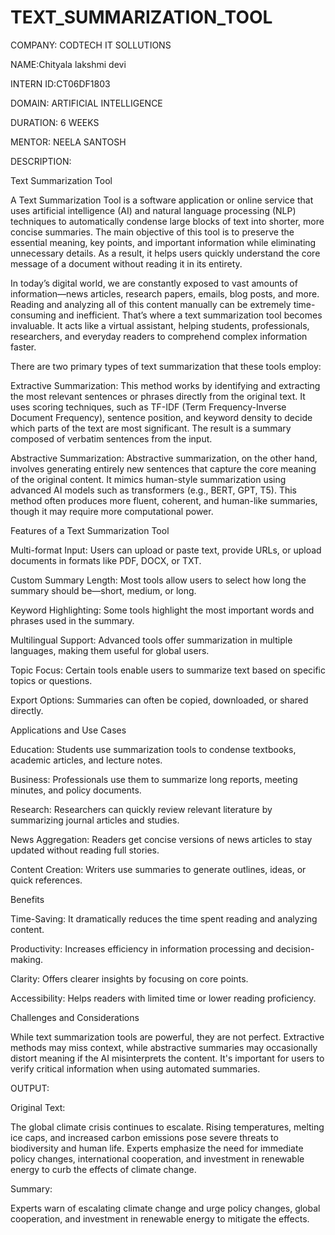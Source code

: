 # TEXT_SUMMARIZATION_TOOL

COMPANY: CODTECH IT SOLLUTIONS

NAME:Chityala lakshmi devi

INTERN ID:CT06DF1803

DOMAIN: ARTIFICIAL INTELLIGENCE

DURATION: 6 WEEKS

MENTOR: NEELA SANTOSH

DESCRIPTION:

Text Summarization Tool

A Text Summarization Tool is a software application or online service that uses artificial intelligence (AI) and natural language processing (NLP) techniques to automatically condense large blocks of text into shorter, more concise summaries. The main objective of this tool is to preserve the essential meaning, key points, and important information while eliminating unnecessary details. As a result, it helps users quickly understand the core message of a document without reading it in its entirety.

In today’s digital world, we are constantly exposed to vast amounts of information—news articles, research papers, emails, blog posts, and more. Reading and analyzing all of this content manually can be extremely time-consuming and inefficient. That’s where a text summarization tool becomes invaluable. It acts like a virtual assistant, helping students, professionals, researchers, and everyday readers to comprehend complex information faster.

There are two primary types of text summarization that these tools employ:

Extractive Summarization: This method works by identifying and extracting the most relevant sentences or phrases directly from the original text. It uses scoring techniques, such as TF-IDF (Term Frequency-Inverse Document Frequency), sentence position, and keyword density to decide which parts of the text are most significant. The result is a summary composed of verbatim sentences from the input.

Abstractive Summarization: Abstractive summarization, on the other hand, involves generating entirely new sentences that capture the core meaning of the original content. It mimics human-style summarization using advanced AI models such as transformers (e.g., BERT, GPT, T5). This method often produces more fluent, coherent, and human-like summaries, though it may require more computational power.

Features of a Text Summarization Tool

Multi-format Input: Users can upload or paste text, provide URLs, or upload documents in formats like PDF, DOCX, or TXT.

Custom Summary Length: Most tools allow users to select how long the summary should be—short, medium, or long.

Keyword Highlighting: Some tools highlight the most important words and phrases used in the summary.

Multilingual Support: Advanced tools offer summarization in multiple languages, making them useful for global users.

Topic Focus: Certain tools enable users to summarize text based on specific topics or questions.

Export Options: Summaries can often be copied, downloaded, or shared directly.

Applications and Use Cases

Education: Students use summarization tools to condense textbooks, academic articles, and lecture notes.

Business: Professionals use them to summarize long reports, meeting minutes, and policy documents.

Research: Researchers can quickly review relevant literature by summarizing journal articles and studies.

News Aggregation: Readers get concise versions of news articles to stay updated without reading full stories.

Content Creation: Writers use summaries to generate outlines, ideas, or quick references.

Benefits

Time-Saving: It dramatically reduces the time spent reading and analyzing content.

Productivity: Increases efficiency in information processing and decision-making.

Clarity: Offers clearer insights by focusing on core points.

Accessibility: Helps readers with limited time or lower reading proficiency.

Challenges and Considerations

While text summarization tools are powerful, they are not perfect. Extractive methods may miss context, while abstractive summaries may occasionally distort meaning if the AI misinterprets the content. It's important for users to verify critical information when using automated summaries.

OUTPUT:

Original Text:

The global climate crisis continues to escalate. Rising temperatures, melting ice caps, and increased carbon emissions pose severe threats to biodiversity and human life. Experts emphasize the need for immediate policy changes, international cooperation, and investment in renewable energy to curb the effects of climate change.

Summary:

Experts warn of escalating climate change and urge policy changes, global cooperation, and investment in renewable energy to mitigate the effects.
